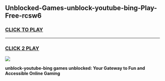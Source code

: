 
## Unblocked-Games-unblock-youtube-bing-Play-Free-rcsw6
<h3>
<a href="https://premium76.site?title=unblock-youtube-bing&ref=18A1">CLICK TO PLAY</a></h3>
<hr>

<h3>
<a href="https://premium76.site?title=unblock-youtube-bing&ref=18A1">CLICK 2 PLAY</a>
  
</h3>

<a href="https://premium76.site?title=unblock-youtube-bing&ref=18A1"><img src="https://clearcache.store/games.png"></a>


**unblock-youtube-bing games unblocked: Your Gateway to Fun and Accessible Online Gaming**
